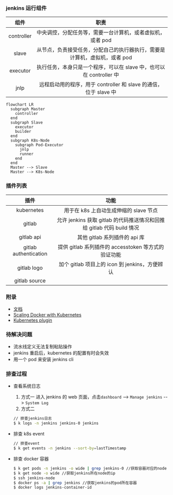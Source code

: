 ### jenkins 运行组件

|    组件    |                                    职责                                    |
| :--------: | :------------------------------------------------------------------------: |
| controller |         中央调控，分配任务等，需要一台计算机，或者虚拟机，或者 pod         |
|   slave    | 从节点，负责接受任务，分配自己的执行器执行，需要是计算机，虚拟机，或者 pod |
|  executor  |    执行任务，本身只是一个程序，可以在 slave 中，也可以在 controller 中     |
|    jnlp    |      远程启动用的程序，用于 controller 和 slave 的通信，位于 slave 中      |

```mermaid
flowchart LR
  subgraph Master
    controller
  end
  subgraph Slave
    executor
    builder
  end
  subgraph K8s-Node
    subgraph Pod-Executor
      jnlp
      runner
    end
  end
  Master --> Slave
  Master --> K8s-Node
```

### 插件列表

|         插件          |                                  功能                                  |
| :-------------------: | :--------------------------------------------------------------------: |
|      kubernetes       |                 用于在 k8s 上自动生成伸缩的 slave 节点                 |
|        gitlab         | 允许 jenkins 获取 gitlab 的代码推送情况和回推给 gitlab 代码 build 情况 |
|      gitlab api       |                     其他 gitlab 系列插件的 api 库                      |
| gitlab authentication |          提供 gitlab 系列插件的 accesstoken 等方式的验证功能           |
|      gitlab logo      |             加个 gitlab 项目上的 icon 到 jenkins，方便辨认             |
|     gitlab source     |                                                                        |

### 附录

- [文档](https://kubernetes.io/docs/reference/generated/kubernetes-api/v1.21/)
- [Scaling Docker with Kubernetes](https://www.infoq.com/articles/scaling-docker-with-kubernetes/)
- [Kubernetes plugin](https://plugins.jenkins.io/kubernetes/)

### 待解决问题

- 流水线定义无法复制粘贴操作
- jenkins 重启后，kubernetes 的配置有时会失效
- 用一个 pod 来安装 jenkins cli

### 排查过程

- 查看系统日志

  1. 方式一
     进入 jenkins 的 web 页面，点击`dashboard` --> `Manage jenkins` --> `System Log`
  2. 方式二

  ```bash
  // 排查jenkins日志
  $ k logs -n jenkins jenkins-0 jenkins
  ```

- 排查 k8s event
  ```bash
  // 排查event
  $ k get events -n jenkins --sort-by=lastTimestamp
  ```
- 排查 docker 容器
  ```bash
  $ k get pods -n jenkins -o wide | grep jenkins-0 //获取容器对应的node
  $ k get node -o wide //获取jenkins所在node的ip
  $ ssh jenkins-node
  $ docker ps -a | grep jenkins //获取jenkins的pod所在容器
  $ docker logs jenkins-container-id
  ```
